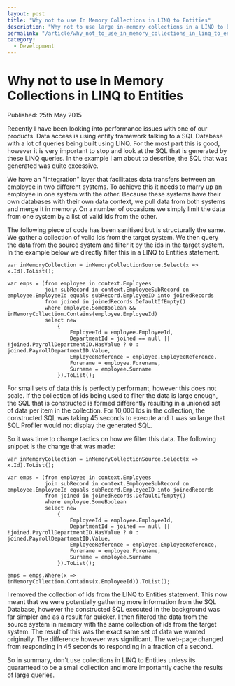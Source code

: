 ```yaml
---
layout: post
title: "Why not to use In Memory Collections in LINQ to Entities"
description: "Why not to use large in-memory collections in a LINQ to Entities query in entity framework 4."
permalink: "/article/why_not_to_use_in_memory_collections_in_linq_to_entities"
category:
  - Development
---
```


# Why not to use In Memory Collections in LINQ to Entities

Published: 25th May 2015

Recently I have been looking into performance issues with one of our products.  Data access is using entity framework talking to a SQL Database with a lot of queries being built using LINQ.  For the most part this is good, however it is very important to stop and look at the SQL that is generated by these LINQ queries.  In the example I am about to describe, the SQL that was generated was quite excessive.

We have an "Integration" layer that facilitates data transfers between an employee in two different systems.  To achieve this it needs to marry up an employee in one system with the other.  Because these systems have their own databases with their own data context, we pull data from both systems and merge it in memory. On a number of occasions we simply limit the data from one system by a list of valid ids from the other.

The following piece of code has been sanitised but is structurally the same.  We gather a collection of valid Ids from the target system.  We then query the data from the source system and filter it by the ids in the target system.  In the example below we directly filter this in a LINQ to Entities statement.

```
var inMemoryCollection = inMemoryCollectionSource.Select(x => x.Id).ToList();

var emps = (from employee in context.Employees
            join subRecord in context.EmployeeSubRecord on employee.EmployeeId equals subRecord.EmployeeID into joinedRecords
            from joined in joinedRecords.DefaultIfEmpty()
            where employee.SomeBoolean && inMemoryCollection.Contains(employee.EmployeeId)
            select new
                {
                    EmployeeId = employee.EmployeeId,
                    DepartmentId = joined == null || !joined.PayrollDepartmentID.HasValue ? 0 : joined.PayrollDepartmentID.Value,
                    EmployeeReference = employee.EmployeeReference,
                    Forename = employee.Forename,
                    Surname = employee.Surname
                }).ToList();
```

For small sets of data this is perfectly performant, however this does not scale.  If the collection of ids being used to filter the data is large enough, the SQL that is constructed is formed differently resulting in a unioned set of data per item in the collection.  For 10,000 Ids in the collection, the constructed SQL was taking 45 seconds to execute and it was so large that SQL Profiler would not display the generated SQL.

So it was time to change tactics on how we filter this data. The following snippet is the change that was made:

```
var inMemoryCollection = inMemoryCollectionSource.Select(x => x.Id).ToList();

var emps = (from employee in context.Employees
            join subRecord in context.EmployeeSubRecord on employee.EmployeeId equals subRecord.EmployeeID into joinedRecords
            from joined in joinedRecords.DefaultIfEmpty()
            where employee.SomeBoolean
            select new
                {
                    EmployeeId = employee.EmployeeId,
                    DepartmentId = joined == null || !joined.PayrollDepartmentID.HasValue ? 0 : joined.PayrollDepartmentID.Value,
                    EmployeeReference = employee.EmployeeReference,
                    Forename = employee.Forename,
                    Surname = employee.Surname
                }).ToList();

emps = emps.Where(x => inMemoryCollection.Contains(x.EmployeeId)).ToList();
```

I removed the collection of Ids from the LINQ to Entities statement.  This now meant that we were potentially gathering more information from the SQL Database, however the constructed SQL executed in the background was far simpler and as a result far quicker.  I then filtered the data from the source system in memory with the same collection of ids from the target system.  The result of this was the exact same set of data we wanted originally.  The difference however was significant.  The web-page changed from responding in 45 seconds to responding in a fraction of a second.

So in summary, don't use collections in LINQ to Entities unless its guaranteed to be a small collection and more importantly cache the results of large queries.
